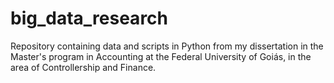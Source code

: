 # big_data_research
Repository containing data and scripts in Python from my dissertation in the Master's program in Accounting at the Federal University of Goiás, in the area of ​​Controllership and Finance.
